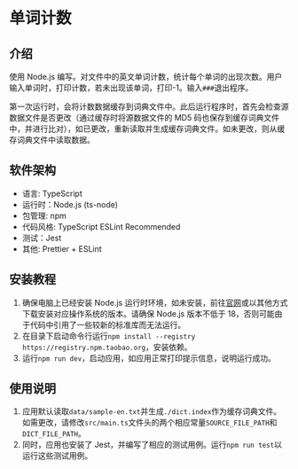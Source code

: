# 单词计数

## 介绍

使用 Node.js 编写。对文件中的英文单词计数，统计每个单词的出现次数。用户输入单词时，打印计数，若未出现该单词，打印-1。输入`###`退出程序。

第一次运行时，会将计数数据缓存到词典文件中。此后运行程序时，首先会检查源数据文件是否更改（通过缓存时将源数据文件的 MD5 码也保存到缓存词典文件中，并进行比对），如已更改，重新读取并生成缓存词典文件。如未更改，则从缓存词典文件中读取数据。

## 软件架构

- 语言: TypeScript
- 运行时：Node.js (ts-node)
- 包管理: npm
- 代码风格: TypeScript ESLint Recommended
- 测试：Jest
- 其他: Prettier + ESLint

## 安装教程

1. 确保电脑上已经安装 Node.js 运行时环境，如未安装，前往[官网](https://nodejs.org/en/download/)或以其他方式下载安装对应操作系统的版本。请确保 Node.js 版本不低于 18，否则可能由于代码中引用了一些较新的标准库而无法运行。
2. 在目录下启动命令行运行`npm install --registry https://registry.npm.taobao.org`，安装依赖。
3. 运行`npm run dev`，启动应用，如应用正常打印提示信息，说明运行成功。

## 使用说明

1. 应用默认读取`data/sample-en.txt`并生成`./dict.index`作为缓存词典文件。如需更改，请修改`src/main.ts`文件头的两个相应常量`SOURCE_FILE_PATH`和`DICT_FILE_PATH`。
2. 同时，应用也安装了 Jest，并编写了相应的测试用例。运行`npm run test`以运行这些测试用例。
